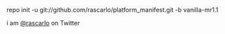 repo init -u git://github.com/rascarlo/platform_manifest.git -b vanilla-mr1.1

i am [@rascarlo](https://twitter.com/rascarlo) on Twitter
